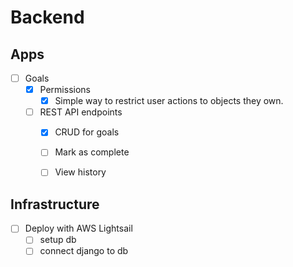 # Backend

## Apps
- [ ] Goals
    - [x] Permissions
        - [x] Simple way to restrict user actions to objects they own.
    - [ ] REST API endpoints
        - [x] CRUD for goals
        - [ ] Mark as complete
        - [ ] View history


## Infrastructure
- [ ] Deploy with AWS Lightsail
    - [ ] setup db
    - [ ] connect django to db